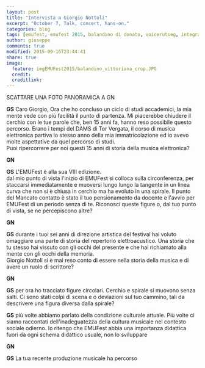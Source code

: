 ```yaml
---
layout: post
title: "Intervista a Giorgio Nottoli"
excerpt: "October 7, Talk, concert, hans-on."
categories: blog
tags: [emufest, emufest 2015, balandino di donato, voicerutseg, integra, integra lab, integra live, talk, concert, hands-on, vittoriana de amicis, video]
author: giuseppe
comments: true
modified: 2015-09-16T23:44:41
share: true
image: 
  feature: imgEMUFest2015/balandino_vittoriana_crop.JPG
  credit: 
  creditlink: 
---
```


SCATTARE UNA FOTO PANORAMICA A GN

**GS** Caro Giorgio, 
Ora che ho concluso un ciclo di studi accademici, la mia mente vede con più facilità il punto di partenza. Mi piacerebbe chiudere il cerchio con le tue parole che, ben 15 anni fa, hanno reso possibile questo percorso. 
Erano i tempi del DAMS di Tor Vergata, il corso di musica elettronica partiva lo stesso anno della mia immatricolazione ed io avevo molte aspettative da quel percorso di studi.    
Puoi ripercorrere per noi questi 15 anni di storia della musica elettronica?

**GN**

**GS** L'EMUFest è alla sua VIII edizione.    
dal mio punto di vista l'inizio di EMUFest si colloca sulla circonferenza, per staccarsi immediatamente e muoversi lungo lungo la tangente in un linea curva che non si è  chiusa in cerchio ma ha evoluto in una spirale. Il punto del
Mancato contatto è stato il tuo pensionamento da docente e l'avvio per EMUFest di un periodo senza di te. Riconosci queste figure o, dal tuo punto di vista, se ne percepiscono altre?

**GN** 

**GS** durante i tuoi sei anni di direzione artistica del festival hai voluto omaggiare una parte di storia del repertorio elettroacustico. Una storia che tu stesso hai vissuto con gli occhi del presente e che hai richiamato alla mente con gli occhi della memoria.  
Giorgio Nottoli si è mai reso conto di essere nella storia della musica e di avere un ruolo di scrittore?

**GN** 

**GS** per ora ho tracciato figure circolari. Cerchio e spirale si muovono senza salti. Ci sono stati colpi di scena e o deviazioni sul tuo cammino, tali da descrivere una figura diversa dalla spirale?

**GS** più volte abbiamo parlato della condizione culturale attuale. Più volte ci siamo raccontati dell'inadeguatezza della cultura musicale nel contesto sociale odierno. Io ritengo che EMUFest abbia una importanza didattica fuori da ogni schema didattico usuale,  non lo sviluppare 




**GN** 

**GS** La tua recente produzione musicale ha percorso